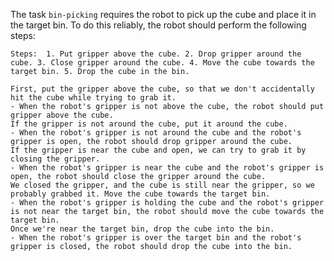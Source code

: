 The task `bin-picking` requires the robot to pick up the cube and place it in the target bin. To do this reliably, the robot should perform the following steps:

    Steps:  1. Put gripper above the cube. 2. Drop gripper around the cube. 3. Close gripper around the cube. 4. Move the cube towards the target bin. 5. Drop the cube in the bin.

    First, put the gripper above the cube, so that we don't accidentally hit the cube while trying to grab it.
    - When the robot's gripper is not above the cube, the robot should put gripper above the cube.
    If the gripper is not around the cube, put it around the cube.
    - When the robot's gripper is not around the cube and the robot's gripper is open, the robot should drop gripper around the cube.
    If the gripper is near the cube and open, we can try to grab it by closing the gripper.
    - When the robot's gripper is near the cube and the robot's gripper is open, the robot should close the gripper around the cube.
    We closed the gripper, and the cube is still near the gripper, so we probably grabbed it. Move the cube towards the target bin.
    - When the robot's gripper is holding the cube and the robot's gripper is not near the target bin, the robot should move the cube towards the target bin.
    Once we're near the target bin, drop the cube into the bin.
    - When the robot's gripper is over the target bin and the robot's gripper is closed, the robot should drop the cube into the bin.